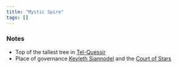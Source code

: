 ```yaml
---
title: "Mystic Spire"
tags: []
---
```


### Notes

- Top of the tallest tree in [Tel-Quessir](posts/Places/Tel-Quessir.md)
- Place of governance [Keyleth Siannodel](posts/NPCs/Keyleth%20Siannodel.md) and the [Court of Stars](posts/Organizations/Court%20of%20Stars.md)

